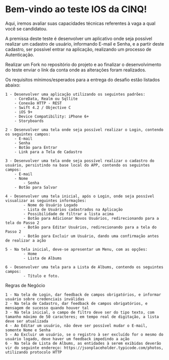 # Bem-vindo ao teste IOS da CINQ!

Aqui, iremos avaliar suas capacidades técnicas referentes à vaga a qual você se candidatou.

A premissa deste teste é desenvolver um aplicativo onde seja possível realizar um cadastro de usuário, informando E-mail e Senha, e a partir deste cadastro, ser possível entrar na aplicação, realizando um processo de Autenticação.

Realizar um Fork no repositório do projeto e ao finalizar o desenvolvimento do teste enviar o link da conta onde as  alterações foram realizados.

Os requisitos mínimos/esperados para a entrega do desafio estão listados abaixo:

	1 - Desenvolver uma aplicação utilizando os seguintes padrões:
		- CoreData, Realm ou Sqllite
		- Conexão HTTP - REST
		- Swift 4.2 / Objective C
		- iOS 9+
		- Device Compatibility: iPhone 6+ 
		- Storyboards
		
	2 - Desenvolver uma tela onde seja possível realizar o Login, contendo os seguintes campos:
		- E-mail
		- Senha
		- Botão para Entrar
		- Link para a Tela de Cadastro
		
	3 - Desenvolver uma tela onde seja possível realizar o cadastro do usuário, persistindo na base local do APP, contendo os seguintes campos:
		- E-mail
		- Nome
	     	- Senha
		- Botão para Salvar
		
	4 - Desenvolver uma tela inicial, após o Login, onde seja possível visualizar as seguintes informações:
	     	- Nome do Usuário Logado
	     	- Lista de Usuários cadastrados na Aplicação
	     	- Possibilidade de filtrar a lista acima
	     	- Botão para Adicionar Novos Usuários, redirecionando para a tela do Passo 2
	     	- Botão para Editar Usuários, redirecionando para a tela do Passo 2
	     	- Botão para Excluir um Usuário, dando uma confirmação antes de realizar a ação
		
	5 - Na tela inicial, deve-se apresentar um Menu, com as opções:
	     	- Home
	     	- Lista de Albums
		
	6 - Desenvolver uma tela para a Lista de Albums, contendo os seguintes campos:
	     	- Título e foto.
		
Regras de Negócio
	
	1 - Na tela de Login, dar feedback de campos obrigatórios, e informar usuário sobre credenciais inválidas
	2 - Na tela de Cadastro, dar feedback de campos obrigatórios, e mensagem de sucesso quando houver tal
	3 - Na tela inicial, o campo de filtro deve ser do tipo texto, com tamanho máximo de 50 caracteres; em tempo real de digitação, a lista deve ser atualizada
	4 - Ao Editar um usuário, não deve ser possível mudar o E-mail, somente Nome e Senha
	5 - Ao Excluir um usuário, se o registro à ser excluído for o mesmo do usuário logado, deve haver um feedback impedindo a ação
	6 - Na tela de Lista de Albums, as entidades à serem exibidas deverão vir do seguinte endereço: https://jsonplaceholder.typicode.com/photos, utilizando protocolo HTTP
